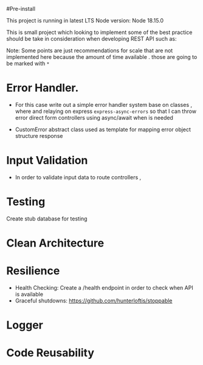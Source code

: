 #Pre-install

This project is running in latest LTS Node version:
Node 18.15.0

This is small project which looking to implement some of the best practice should be take in consideration when developing REST API such as:

Note: Some points are just recommendations for scale that are not implemented here because the amount of time available . those are going to be marked with `*`

# Error Handler.

- For this case write out a simple error handler system base on classes , where and relaying on express `express-async-errors` so that I can throw error direct form controllers using async/await when is needed

- CustomError abstract class used as template for mapping error object structure response

# Input Validation

- In order to validate input data to route controllers ,

# Testing

Create stub database for testing

# Clean Architecture

# Resilience

- Health Checking: Create a /health endpoint in order to check when API is available
- Graceful shutdowns: https://github.com/hunterloftis/stoppable

# Logger

# Code Reusability
